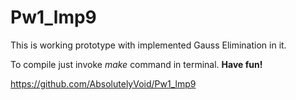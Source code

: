 # Pw1_lmp9
This is working prototype with implemented Gauss Elimination in it.


To compile just invoke *make* command in terminal.
**Have fun!**

https://github.com/AbsolutelyVoid/Pw1_lmp9
